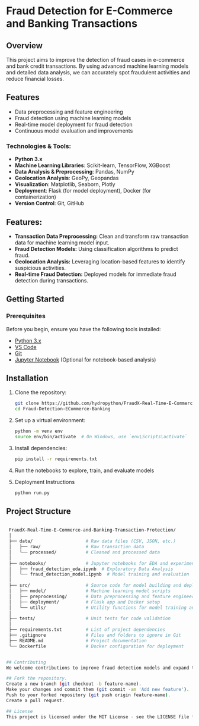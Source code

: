 # Fraud Detection for E-Commerce and Banking Transactions

## Overview
This project aims to improve the detection of fraud cases in e-commerce and bank credit transactions. By using advanced machine learning models and detailed data analysis, we can accurately spot fraudulent activities and reduce financial losses.

## Features
- Data preprocessing and feature engineering
- Fraud detection using machine learning models
- Real-time model deployment for fraud detection
- Continuous model evaluation and improvements

### Technologies & Tools:
- **Python 3.x**
- **Machine Learning Libraries**: Scikit-learn, TensorFlow, XGBoost
- **Data Analysis & Preprocessing**: Pandas, NumPy
- **Geolocation Analysis**: GeoPy, Geopandas
- **Visualization**: Matplotlib, Seaborn, Plotly
- **Deployment**: Flask (for model deployment), Docker (for containerization)
- **Version Control**: Git, GitHub

## Features:
- **Transaction Data Preprocessing:** Clean and transform raw transaction data for machine learning model input.
- **Fraud Detection Models:** Using classification algorithms to predict fraud.
- **Geolocation Analysis:** Leveraging location-based features to identify suspicious activities.
- **Real-time Fraud Detection:** Deployed models for immediate fraud detection during transactions.

## Getting Started

### Prerequisites

Before you begin, ensure you have the following tools installed:

- [Python 3.x](https://www.python.org/downloads/)
- [VS Code](https://code.visualstudio.com/)
- [Git](https://git-scm.com/)
- [Jupyter Notebook](https://jupyter.org/) (Optional for notebook-based analysis)


## Installation
1. Clone the repository:
   ```bash
   git clone https://github.com/hydropython/FraudX-Real-Time-E-Commerce-and-Banking-Transaction-Protection.git
   cd Fraud-Detection-ECommerce-Banking

2. Set up a virtual environment:
   ```bash
   python -m venv env
   source env/bin/activate  # On Windows, use `env\Scripts\activate`

3. Install dependencies:
    ```bash
   pip install -r requirements.txt

4. Run the notebooks to explore, train, and evaluate models

5. Deployment Instructions
   ```bash
   python run.py

## Project Structure
   ```bash

    FraudX-Real-Time-E-Commerce-and-Banking-Transaction-Protection/
    │
    ├── data/                    # Raw data files (CSV, JSON, etc.)
    │   ├── raw/                 # Raw transaction data
    │   └── processed/           # Cleaned and processed data
    │
    ├── notebooks/               # Jupyter notebooks for EDA and experiments
    │   ├── fraud_detection_eda.ipynb  # Exploratory Data Analysis
    │   └── fraud_detection_model.ipynb  # Model training and evaluation
    │
    ├── src/                     # Source code for model building and deployment
    │   ├── model/               # Machine learning model scripts
    │   ├── preprocessing/       # Data preprocessing and feature engineering
    │   ├── deployment/          # Flask app and Docker setup
    │   └── utils/               # Utility functions for model training and evaluation
    │
    ├── tests/                   # Unit tests for code validation
    │
    ├── requirements.txt         # List of project dependencies
    ├── .gitignore               # Files and folders to ignore in Git
    ├── README.md                # Project documentation
    └── Dockerfile               # Docker configuration for deployment


## Contributing
We welcome contributions to improve fraud detection models and expand the capabilities of this project. Please follow these steps to contribute:

## Fork the repository.
Create a new branch (git checkout -b feature-name).
Make your changes and commit them (git commit -am 'Add new feature').
Push to your forked repository (git push origin feature-name).
Create a pull request.

## License
This project is licensed under the MIT License - see the LICENSE file for details.